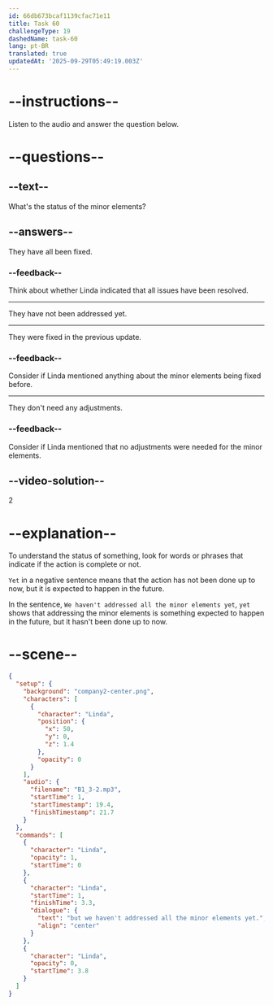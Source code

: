```yaml
---
id: 66db673bcaf1139cfac71e11
title: Task 60
challengeType: 19
dashedName: task-60
lang: pt-BR
translated: true
updatedAt: '2025-09-29T05:49:19.003Z'
---
```

<!--
AUDIO REFERENCE:
Linda: Yes. The navigation bar and footer adjustments have already made a big difference. But we haven't addressed all the minor elements yet.
-->

# --instructions--

Listen to the audio and answer the question below.

# --questions--

## --text--

What's the status of the minor elements?

## --answers--

They have all been fixed.

### --feedback--

Think about whether Linda indicated that all issues have been resolved.

---

They have not been addressed yet.

---

They were fixed in the previous update.

### --feedback--

Consider if Linda mentioned anything about the minor elements being fixed before.

---

They don't need any adjustments.

### --feedback--

Consider if Linda mentioned that no adjustments were needed for the minor elements.

## --video-solution--

2

# --explanation--

To understand the status of something, look for words or phrases that indicate if the action is complete or not. 

`Yet` in a negative sentence means that the action has not been done up to now, but it is expected to happen in the future.

In the sentence, `We haven't addressed all the minor elements yet`, `yet` shows that addressing the minor elements is something expected to happen in the future, but it hasn't been done up to now.

# --scene--

```json
{
  "setup": {
    "background": "company2-center.png",
    "characters": [
      {
        "character": "Linda",
        "position": {
          "x": 50,
          "y": 0,
          "z": 1.4
        },
        "opacity": 0
      }
    ],
    "audio": {
      "filename": "B1_3-2.mp3",
      "startTime": 1,
      "startTimestamp": 19.4,
      "finishTimestamp": 21.7
    }
  },
  "commands": [
    {
      "character": "Linda",
      "opacity": 1,
      "startTime": 0
    },
    {
      "character": "Linda",
      "startTime": 1,
      "finishTime": 3.3,
      "dialogue": {
        "text": "but we haven't addressed all the minor elements yet.",
        "align": "center"
      }
    },
    {
      "character": "Linda",
      "opacity": 0,
      "startTime": 3.8
    }
  ]
}
```
